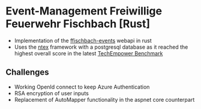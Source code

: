 # Event-Management Freiwillige Feuerwehr Fischbach [Rust]
- Implementation of the [ffischbach-events](https://github.com/simonpltzw/ffischbach-events/tree/dev/webapi) webapi in rust
- Uses the [ntex](https://github.com/ntex-rs/ntex) framework with a postgresql database as it reached the highest overall score in the latest [TechEmpower Benchmark](https://www.techempower.com/benchmarks/#hw=ph&test=composite&section=data-r22)

## Challenges
- Working OpenId connect to keep Azure Authentication
- RSA encryption of user inputs
- Replacement of AutoMapper functionality in the aspnet core counterpart

